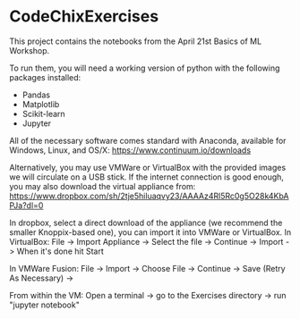 # CodeChixExercises

This project contains the notebooks from the April 21st Basics of ML Workshop. 

To run them, you will need a working version of python with the following packages installed:
* Pandas
* Matplotlib
* Scikit-learn
* Jupyter

All of the necessary software comes standard with Anaconda, available for Windows, Linux, and OS/X: https://www.continuum.io/downloads

Alternatively, you may use VMWare or VirtualBox with the provided images we will circulate on a USB stick. If the internet connection is good enough, you may also download the virtual appliance from: https://www.dropbox.com/sh/2tje5hiluaqvy23/AAAAz4Rl5Rc0g5O28k4KbAPJa?dl=0

In dropbox, select a direct download of the appliance (we recommend the smaller Knoppix-based one), you can import it into VMWare or VirtualBox.
In VirtualBox: File -> Import Appliance -> Select the file -> Continue -> Import -> When it's done hit Start

In VMWare Fusion: File -> Import -> Choose File -> Continue -> Save (Retry As Necessary) -> 

From within the VM: Open a terminal -> go to the Exercises directory -> run "jupyter notebook"
